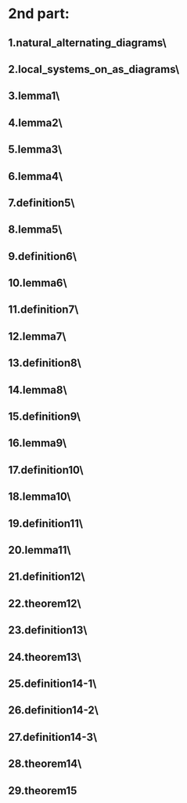 # 2nd part:

## 1.natural_alternating_diagrams\
## 2.local_systems_on_as_diagrams\
## 3.lemma1\
## 4.lemma2\
## 5.lemma3\
## 6.lemma4\
## 7.definition5\
## 8.lemma5\
## 9.definition6\
## 10.lemma6\
## 11.definition7\
## 12.lemma7\
## 13.definition8\
## 14.lemma8\
## 15.definition9\
## 16.lemma9\
## 17.definition10\
## 18.lemma10\
## 19.definition11\
## 20.lemma11\
## 21.definition12\
## 22.theorem12\
## 23.definition13\
## 24.theorem13\
## 25.definition14-1\
## 26.definition14-2\
## 27.definition14-3\
## 28.theorem14\
## 29.theorem15

